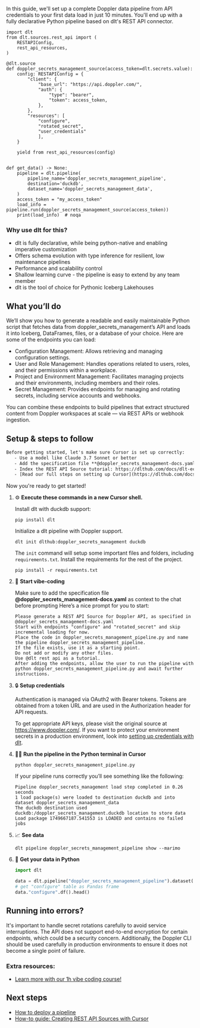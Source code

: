 In this guide, we'll set up a complete Doppler data pipeline from API credentials to your first data load in just 10 minutes. You'll end up with a fully declarative Python pipeline based on dlt's REST API connector.

```python-outcome
import dlt
from dlt.sources.rest_api import (
    RESTAPIConfig,
    rest_api_resources,
)

@dlt.source
def doppler_secrets_management_source(access_token=dlt.secrets.value):
    config: RESTAPIConfig = {
        "client": {
            "base_url": "https://api.doppler.com/",
            "auth": {
                "type": "bearer",
                "token": access_token,
            },
        },
        "resources": [
            "configure",
            "rotated_secret",
            "user_credentials"
            ],
    }

    yield from rest_api_resources(config)


def get_data() -> None:
    pipeline = dlt.pipeline(
        pipeline_name='doppler_secrets_management_pipeline',
        destination='duckdb',
        dataset_name='doppler_secrets_management_data', 
    )
    access_token = "my_access_token"
    load_info = pipeline.run(doppler_secrets_management_source(access_token))
    print(load_info)  # noqa
```

### Why use dlt for this?

- dlt is fully declarative, while being python-native and enabling imperative customization
- Offers schema evolution with type inference for resilient, low maintenance pipelines
- Performance and scalability control
- Shallow learning curve - the pipeline is easy to extend by any team member
- dlt is the tool of choice for Pythonic Iceberg Lakehouses

## What you’ll do

We’ll show you how to generate a readable and easily maintainable Python script that fetches data from doppler_secrets_management’s API and loads it into Iceberg, DataFrames, files, or a database of your choice. Here are some of the endpoints you can load:

- Configuration Management: Allows retrieving and managing configuration settings.
- User and Role Management: Handles operations related to users, roles, and their permissions within a workplace.
- Project and Environment Management: Facilitates managing projects and their environments, including members and their roles.
- Secret Management: Provides endpoints for managing and rotating secrets, including service accounts and webhooks.

You can combine these endpoints to build pipelines that extract structured content from Doppler workspaces at scale — via REST APIs or webhook ingestion.

## Setup & steps to follow

```default
Before getting started, let's make sure Cursor is set up correctly:
   - Use a model like Claude 3.7 Sonnet or better
   - Add the specification file **@doppler_secrets_management-docs.yaml** as context
   - Index the REST API Source tutorial: https://dlthub.com/docs/dlt-ecosystem/verified-sources/rest_api/ and add it to context as **@dlt rest api**
   - [Read our full steps on setting up Cursor](https://dlthub.com/docs/dlt-ecosystem/llm-tooling/cursor-restapi#23-configuring-cursor-with-documentation)
```

Now you're ready to get started! 

1. ⚙️ **Execute these commands in a new Cursor shell.**
    
    Install dlt with duckdb support:
    ```shell
    pip install dlt
    ```

    Initialize a dlt pipeline with Doppler support.
    ```shell
    dlt init dlthub:doppler_secrets_management duckdb
    ```

    The `init` command will setup some important files and folders, including `requirements.txt`. Install the requirements for the rest of the project.
    ```shell
    pip install -r requirements.txt
    ```
    
2. 🤠 **Start vibe-coding**
    
    Make sure to add the specification file **@doppler_secrets_management-docs.yaml** as context to the chat before prompting
    Here’s a nice prompt for you to start: 
    
    ```prompt
    Please generate a REST API Source for Doppler API, as specified in @doppler_secrets_management-docs.yaml 
    Start with endpoints "configure" and "rotated_secret" and skip incremental loading for now. 
    Place the code in doppler_secrets_management_pipeline.py and name the pipeline doppler_secrets_management_pipeline. 
    If the file exists, use it as a starting point. 
    Do not add or modify any other files. 
    Use @dlt rest api as a tutorial. 
    After adding the endpoints, allow the user to run the pipeline with python doppler_secrets_management_pipeline.py and await further instructions.
    ```

    
3. 🔒 **Setup credentials** 
    
    Authentication is managed via OAuth2 with Bearer tokens. Tokens are obtained from a token URL and are used in the Authorization header for API requests.
    
    To get appropriate API keys, please visit the original source at https://www.doppler.com/.
    If you want to protect your environment secrets in a production environment, look into [setting up credentials with dlt](https://dlthub.com/docs/walkthroughs/add_credentials).
    
4. 🏃‍♀️ **Run the pipeline in the Python terminal in Cursor**
    
    ```shell
    python doppler_secrets_management_pipeline.py
    ```
    
    If your pipeline runs correctly you’ll see something like the following:
    
    ```shell
    Pipeline doppler_secrets_management load step completed in 0.26 seconds
    1 load package(s) were loaded to destination duckdb and into dataset doppler_secrets_management_data
    The duckdb destination used duckdb:/doppler_secrets_management.duckdb location to store data
    Load package 1749667187.541553 is LOADED and contains no failed jobs
    ```
    
5. 📈 **See data**
    
    ```shell
    dlt pipeline doppler_secrets_management_pipeline show --marimo
    ```
    
6. 🐍 **Get your data in Python**
    
    ```python
    import dlt

   data = dlt.pipeline("doppler_secrets_management_pipeline").dataset()
   # get "configure" table as Pandas frame
   data."configure".df().head()
    ```

## Running into errors?

It's important to handle secret rotations carefully to avoid service interruptions. The API does not support end-to-end encryption for certain endpoints, which could be a security concern. Additionally, the Doppler CLI should be used carefully in production environments to ensure it does not become a single point of failure.

### Extra resources:

- [Learn more with our 1h vibe coding course!](https://www.youtube.com/watch?v=GGid70rnJuM)

## Next steps

- [How to deploy a pipeline](https://dlthub.com/docs/walkthroughs/deploy-a-pipeline)
- [How-to guide: Creating REST API Sources with Cursor](https://dlthub.com/docs/dlt-ecosystem/llm-tooling/cursor-restapi)